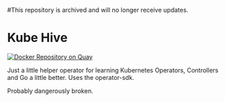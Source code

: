 #This repository is archived and will no longer receive updates.

# Kube Hive

[![Docker Repository on Quay](https://quay.io/repository/clcollins/kube-hive/status "Docker Repository on Quay")](https://quay.io/repository/clcollins/kube-hive)

Just a little helper operator for learning Kubernetes Operators, Controllers and Go a little better. Uses the operator-sdk.

Probably dangerously broken.
